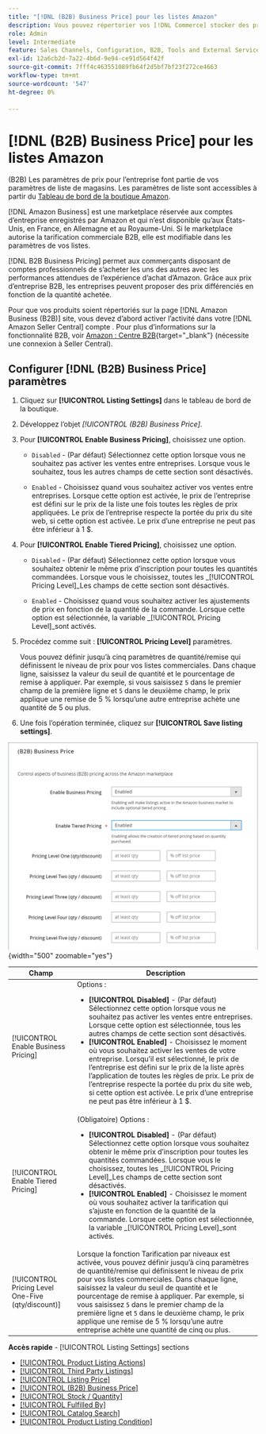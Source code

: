 ```yaml
---
title: "[!DNL (B2B) Business Price] pour les listes Amazon"
description: Vous pouvez répertorier vos [!DNL Commerce] stocker des produits sur le site Amazon Business (B2B) en activant les activités dans votre Amazon ; [!DNL Seller Central] compte .
role: Admin
level: Intermediate
feature: Sales Channels, Configuration, B2B, Tools and External Services, Merchandising, Integration
exl-id: 12a6cb2d-7a22-4b6d-9e94-ce91d564f42f
source-git-commit: 7fff4c463551089fb64f2d5bf7bf23f272ce4663
workflow-type: tm+mt
source-wordcount: '547'
ht-degree: 0%

---
```


# [!DNL (B2B) Business Price] pour les listes Amazon

(B2B) Les paramètres de prix pour l’entreprise font partie de vos paramètres de liste de magasins. Les paramètres de liste sont accessibles à partir du [Tableau de bord de la boutique Amazon](./amazon-store-dashboard.md).

[!DNL Amazon Business] est une marketplace réservée aux comptes d’entreprise enregistrés par Amazon et qui n’est disponible qu’aux États-Unis, en France, en Allemagne et au Royaume-Uni. Si le marketplace autorise la tarification commerciale B2B, elle est modifiable dans les paramètres de vos listes.

[!DNL B2B Business Pricing] permet aux commerçants disposant de comptes professionnels de s’acheter les uns des autres avec les performances attendues de l’expérience d’achat d’Amazon. Grâce aux prix d’entreprise B2B, les entreprises peuvent proposer des prix différenciés en fonction de la quantité achetée.

Pour que vos produits soient répertoriés sur la page [!DNL Amazon Business (B2B)] site, vous devez d’abord activer l’activité dans votre [!DNL Amazon Seller Central] compte . Pour plus d’informations sur la fonctionnalité B2B, voir [Amazon : Centre B2B](https://sellercentral.amazon.com/gp/help/G202161480/){target="_blank"} (nécessite une connexion à Seller Central).

## Configurer [!DNL (B2B) Business Price] paramètres

1. Cliquez sur **[!UICONTROL Listing Settings]** dans le tableau de bord de la boutique.

1. Développez l’objet _[!UICONTROL (B2B) Business Price]_.

1. Pour **[!UICONTROL Enable Business Pricing]**, choisissez une option.

   - `Disabled` - (Par défaut) Sélectionnez cette option lorsque vous ne souhaitez pas activer les ventes entre entreprises. Lorsque vous le souhaitez, tous les autres champs de cette section sont désactivés.

   - `Enabled` - Choisissez quand vous souhaitez activer vos ventes entre entreprises. Lorsque cette option est activée, le prix de l’entreprise est défini sur le prix de la liste une fois toutes les règles de prix appliquées. Le prix de l’entreprise respecte la portée du prix du site web, si cette option est activée. Le prix d’une entreprise ne peut pas être inférieur à 1 $.

1. Pour **[!UICONTROL Enable Tiered Pricing]**, choisissez une option.

   - `Disabled` - (Par défaut) Sélectionnez cette option lorsque vous souhaitez obtenir le même prix d’inscription pour toutes les quantités commandées. Lorsque vous le choisissez, toutes les _[!UICONTROL Pricing Level]_Les champs de cette section sont désactivés.

   - `Enabled` - Choisissez quand vous souhaitez activer les ajustements de prix en fonction de la quantité de la commande. Lorsque cette option est sélectionnée, la variable _[!UICONTROL Pricing Level]_sont activés.

1. Procédez comme suit : **[!UICONTROL Pricing Level]** paramètres.

   Vous pouvez définir jusqu’à cinq paramètres de quantité/remise qui définissent le niveau de prix pour vos listes commerciales. Dans chaque ligne, saisissez la valeur du seuil de quantité et le pourcentage de remise à appliquer. Par exemple, si vous saisissez `5` dans le premier champ de la première ligne et `5` dans le deuxième champ, le prix applique une remise de 5 % lorsqu’une autre entreprise achète une quantité de 5 ou plus.

1. Une fois l’opération terminée, cliquez sur **[!UICONTROL Save listing settings]**.

![Tarifs professionnels Amazon (B2B)](assets/amazon-business-pricing.png){width="500" zoomable="yes"}

| Champ | Description |
|----------------------------------------------------|------------------------------------------------------------------------------------------------------------------------------------------------------------------------------------------------------------------------------------------------------------------------------------------------------------------------------------------------------------------------------------------------------------------------------------------------------------------------------------------------------------------------|
| [!UICONTROL Enable Business Pricing] | Options : <ul><li>**[!UICONTROL Disabled]** - (Par défaut) Sélectionnez cette option lorsque vous ne souhaitez pas activer les ventes entre entreprises. Lorsque cette option est sélectionnée, tous les autres champs de cette section sont désactivés.</li><li>**[!UICONTROL Enabled]** - Choisissez le moment où vous souhaitez activer les ventes de votre entreprise. Lorsqu’il est sélectionné, le prix de l’entreprise est défini sur le prix de la liste après l’application de toutes les règles de prix. Le prix de l’entreprise respecte la portée du prix du site web, si cette option est activée. Le prix d’une entreprise ne peut pas être inférieur à 1 $.</li></ul> |
| [!UICONTROL Enable Tiered Pricing] | (Obligatoire) Options : <ul><li>**[!UICONTROL Disabled]** - (Par défaut) Sélectionnez cette option lorsque vous souhaitez obtenir le même prix d’inscription pour toutes les quantités commandées. Lorsque vous le choisissez, toutes les _[!UICONTROL Pricing Level]_Les champs de cette section sont désactivés.</li><li>**[!UICONTROL Enabled]** - Choisissez le moment où vous souhaitez activer la tarification qui s’ajuste en fonction de la quantité de la commande. Lorsque cette option est sélectionnée, la variable _[!UICONTROL Pricing Level]_sont activés.</li></ul> |
| [!UICONTROL Pricing Level One-Five (qty/discount)] | Lorsque la fonction Tarification par niveaux est activée, vous pouvez définir jusqu’à cinq paramètres de quantité/remise qui définissent le niveau de prix pour vos listes commerciales. Dans chaque ligne, saisissez la valeur du seuil de quantité et le pourcentage de remise à appliquer. Par exemple, si vous saisissez `5` dans le premier champ de la première ligne et `5` dans le deuxième champ, le prix applique une remise de 5 % lorsqu’une autre entreprise achète une quantité de cinq ou plus. |

**Accès rapide** - [!UICONTROL Listing Settings] sections

- [[!UICONTROL Product Listing Actions]](./product-listing-actions.md)
- [[!UICONTROL Third Party Listings]](./third-party-listing-settings.md)
- [[!UICONTROL Listing Price]](./listing-price.md)
- [[!UICONTROL (B2B) Business Price]](./business-pricing.md)
- [[!UICONTROL Stock / Quantity]](./stock-quantity.md)
- [[!UICONTROL Fulfilled By]](./fulfilled-by.md)
- [[!UICONTROL Catalog Search]](./catalog-search.md)
- [[!UICONTROL Product Listing Condition]](./product-listing-condition.md)
